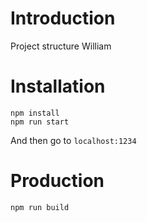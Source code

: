# Introduction
Project structure William


# Installation
``` 
npm install
npm run start
```

And then go to `localhost:1234`

# Production
``` 
npm run build
```